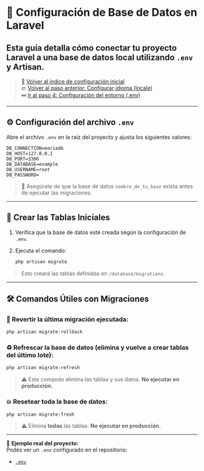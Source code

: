 # 🔗 Configuración de Base de Datos en Laravel

Esta guía detalla cómo conectar tu proyecto Laravel a una base de datos local utilizando `.env` y Artisan.
---

> 🔗 [Volver al índice de configuración inicial](./index.md)  
> 🔙 [Volver al paso anterior: Configurar idioma (locale)](./locale.md)  
> ⏭️ [Ir al paso 4: Configuración del entorno (.env)](./environment.md)

---

## ⚙️ Configuración del archivo `.env`

Abre el archivo `.env` en la raíz del proyecto y ajusta los siguientes valores:

   ```dotenv
   DB_CONNECTION=mariadb
   DB_HOST=127.0.0.1
   DB_PORT=3306
   DB_DATABASE=example
   DB_USERNAME=root
   DB_PASSWORD=
   ```

> 📌 Asegúrate de que la base de datos `nombre_de_tu_base` exista antes de ejecutar las migraciones.

---

## 🧱 Crear las Tablas Iniciales

1. Verifica que la base de datos esté creada según la configuración de `.env`.

2. Ejecuta el comando:

   ```bash
   php artisan migrate
   ```

> Esto creará las tablas definidas en `/database/migrations`.

---

## 🛠️ Comandos Útiles con Migraciones

### 🔁 Revertir la última migración ejecutada:

```bash
php artisan migrate:rollback
```

### ♻️ Refrescar la base de datos (elimina y vuelve a crear tablas del último lote):

```bash
php artisan migrate:refresh
```

> ⚠️ Este comando elimina las tablas y sus datos. **No ejecutar en producción.**

### 💥 Resetear toda la base de datos:

```bash
php artisan migrate:fresh
```

> ⚠️ Elimina **todas** las tablas. **No ejecutar en producción.**

---

🔎 **Ejemplo real del proyecto:**  
Podés ver un `.env` configurado en el repositorio:  
- [`.env`](./examples/.env)